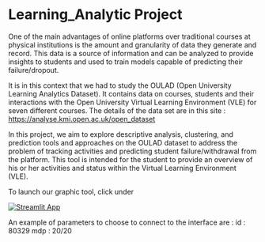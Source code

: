 # Learning_Analytic Project

One of the main advantages of online platforms over traditional courses at physical institutions is the amount and granularity of data they generate and record. This data is a source of information and can be analyzed to provide insights to students and used to train models capable of predicting their failure/dropout. 

It is in this context that we had to study the OULAD (Open University Learning Analytics Dataset). It contains data on courses, students and their interactions with the Open University Virtual Learning Environment (VLE) for seven different courses. The details of the data set are in this site : https://analyse.kmi.open.ac.uk/open_dataset

In this project, we aim to explore descriptive analysis, clustering, and prediction tools and approaches on the OULAD dataset to address the problem of tracking activities and predicting student failure/withdrawal from the platform. This tool is intended for the student to provide an overview of his or her activities and status within the Virtual Learning Environment (VLE). 

To launch our graphic tool, click under

 [![Streamlit App](https://static.streamlit.io/badges/streamlit_badge_black_white.svg)](https://share.streamlit.io/qlachaussee/learning_analityc/main/Dashboard_v1.py)

An example of parameters to choose to connect to the interface are :
id : 80329
mdp : 20/20

